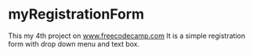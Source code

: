 # myRegistrationForm
This my 4th project on www.freecodecamp.com  It is a simple registration form with drop down menu and text box.
